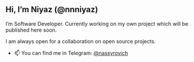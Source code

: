 Hi, I’m Niyaz (@nnniyaz)
---
I’m Software Developer. Currently working on my own project which will be published here soon.

I am always open for a collaboration on open source projects.

- 📫 You can find me in Telegram: [@nassyrovich](https://t.me/nassyrovich)
